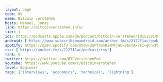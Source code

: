 ```yaml
---
layout: page
code: BV
name: Bitcoin verstehen
hosts: Manuel, Jonas
link: https://bitcoinverstehen.info/
tier: 1
ios: https://podcasts.apple.com/de/podcast/bitcoin-verstehen/id1513814577
android: ['https://www.subscribeonandroid.com/anchor.fm/s/2127f1ac/podcast/rss']
spotify: https://open.spotify.com/show/2aPt7DoHidMFjauk8bxtAx?si=gGnxP5_lT2enVpsZZaxzrg
rss: ['https://anchor.fm/s/2127f1ac/podcast/rss']
rank: 6
twitter: https://twitter.com/BTCVerstehenPod
youtube: https://www.youtube.com/c/Bitcoinverstehen
level: Beginner
tags: ['interviews', 'economics', 'technical', 'lightning']
---
```

